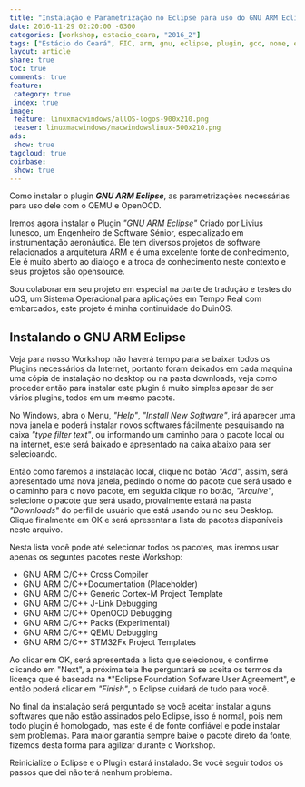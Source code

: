 ```yaml
---
title: "Instalação e Parametrização no Eclipse para uso do GNU ARM Eclipse"
date: 2016-11-29 02:20:00 -0300
categories: [workshop, estacio_ceara, "2016_2"]
tags: ["Estácio do Ceará", FIC, arm, gnu, eclipse, plugin, gcc, none, eabi, Workshop, Instalação, Parametrização]
layout: article
share: true
toc: true
comments: true
feature:
 category: true
 index: true
image:
 feature: linuxmacwindows/allOS-logos-900x210.png
 teaser: linuxmacwindows/macwindowslinux-500x210.png
ads: 
 show: true
tagcloud: true
coinbase:
 show: true
---
```


Como instalar o plugin _**GNU ARM Eclipse**_, as parametrizações necessárias para uso dele com o QEMU e OpenOCD.

<!--more-->

Iremos agora instalar o Plugin _*"GNU ARM Eclipse"*_ Criado por Livius Iunesco, um Engenheiro de Software Sénior, especializado em instrumentação aeronáutica. Ele tem diversos projetos de software relacionados a arquitetura ARM e é uma excelente fonte de conhecimento, Ele é muito aberto ao dialogo e a troca de conhecimento neste contexto e seus projetos são opensource. 

Sou colaborar em seu projeto em especial na parte de tradução e testes do uOS, um Sistema Operacional para aplicações em Tempo Real com embarcados, este projeto é minha continuidade do DuinOS.

## Instalando o GNU ARM Eclipse

Veja para nosso Workshop não haverá tempo para se baixar todos os Plugins necessários da Internet, portanto foram deixados em cada maquina uma cópia de instalação no desktop ou na pasta downloads, veja como proceder então para instalar este plugin é muito simples apesar de ser vários plugins, todos em um mesmo pacote.

No Windows, abra o Menu, _"Help"_, _"Install New Software"_, irá aparecer uma nova janela e poderá instalar novos softwares fácilmente pesquisando na caixa _"type filter text"_, ou informando um caminho para o pacote local ou na internet, este será baixado e apresentado na caixa abaixo para ser selecioando.

Então como faremos a instalação local, clique no botão _"Add"_, assim, será apresentado uma nova janela, pedindo o nome do pacote que será usado e o caminho para o novo pacote, em seguida clique no botão, _"Arquive"_, selecione o pacote que será usado, provalmente estará na pasta *"Downloads"* do perfil de usuário que está usando ou no seu Desktop. Clique finalmente em OK e será apresentar a lista de pacotes disponíveis neste arquivo.

Nesta lista você pode até selecionar todos os pacotes, mas iremos usar apenas os seguntes pacotes neste Workshop:

 * GNU ARM C/C++ Cross Compiler
 * GNU ARM C/C++Documentation (Placeholder)
 * GNU ARM C/C++ Generic Cortex-M Project Template
 * GNU ARM C/C++ J-Link Debugging
 * GNU ARM C/C++ OpenOCD Debugging
 * GNU ARM C/C++ Packs (Experimental)
 * GNU ARM C/C++ QEMU Debugging
 * GNU ARM C/C++ STM32Fx Project Templates
 
Ao clicar em OK, será apresentada a lista que selecionou, e confirme clicando em "Next", a próxima tela lhe perguntará se aceita os termos da licença que é baseada na *"Eclipse Foundation Sofware User Agreement", e então poderá clicar em *"Finish"*, o Eclipse cuidará de tudo para você.

No final da instalação será perguntado se você aceitar instalar alguns softwares que não estão assinados pelo Eclipse, isso é normal, pois nem todo plugin é homologado, mas este é de fonte confiável e pode instalar sem problemas. Para maior garantia sempre baixe o pacote direto da fonte, fizemos desta forma para agilizar durante o Workshop.

Reinicialize o Eclipse e o Plugin estará instalado. Se você seguir todos os passos que dei não terá nenhum problema.
